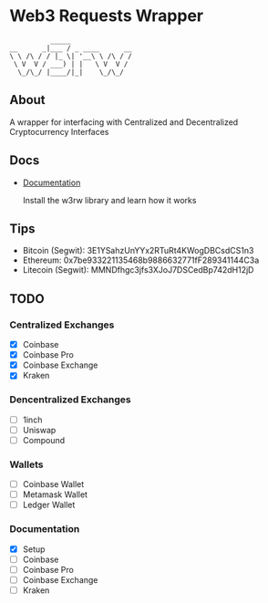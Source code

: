 # Web3 Requests Wrapper

```
          _____
__      _|___ / _ ____      __
\ \ /\ / / |_ \| '__\ \ /\ / /
 \ V  V / ___) | |   \ V  V /
  \_/\_/ |____/|_|    \_/\_/
```

## About

A wrapper for interfacing with Centralized and Decentralized Cryptocurrency Interfaces

## Docs

- [Documentation](https://github.com/teleprint-me/ledger-api/tree/main/docs)

    Install the w3rw library and learn how it works

## Tips

- Bitcoin (Segwit): 3E1YSahzUnYYx2RTuRt4KWogDBCsdCS1n3
- Ethereum: 0x7be933221135468b9886632771fF289341144C3a
- Litecoin (Segwit): MMNDfhgc3jfs3XJoJ7DSCedBp742dH12jD

## TODO

### Centralized Exchanges

- [x] Coinbase
- [x] Coinbase Pro
- [x] Coinbase Exchange
- [x] Kraken

### Dencentralized Exchanges

- [ ] 1inch
- [ ] Uniswap
- [ ] Compound

### Wallets

- [ ] Coinbase Wallet
- [ ] Metamask Wallet
- [ ] Ledger Wallet

### Documentation

- [x] Setup
- [ ] Coinbase
- [ ] Coinbase Pro
- [ ] Coinbase Exchange
- [ ] Kraken
